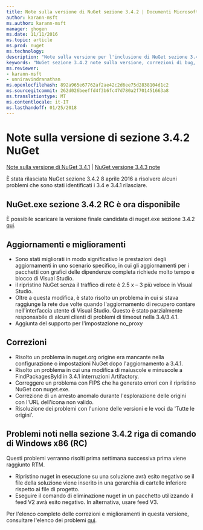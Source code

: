 ```yaml
---
title: Note sulla versione di NuGet sezione 3.4.2 | Documenti Microsoft
author: karann-msft
ms.author: karann-msft
manager: ghogen
ms.date: 11/11/2016
ms.topic: article
ms.prod: nuget
ms.technology: 
description: "Note sulla versione per l'inclusione di NuGet sezione 3.4.2 problemi noti, correzioni di bug, le funzionalità aggiunte e dcr."
keywords: "NuGet sezione 3.4.2 note sulla versione, correzioni di bug, problemi noti, aggiunta di funzionalità, eseguire"
ms.reviewer:
- karann-msft
- unniravindranathan
ms.openlocfilehash: 892a965e67762af2ae42c2d6ee75d2838104d1c2
ms.sourcegitcommit: 262d026beeffd4f3b6fc47d780a2f701451663a8
ms.translationtype: MT
ms.contentlocale: it-IT
ms.lasthandoff: 01/25/2018
---
```

# <a name="nuget-342-release-notes"></a>Note sulla versione di sezione 3.4.2 NuGet

[Note sulla versione di NuGet 3.4.1](../release-notes/nuget-3.4.1.md) | [NuGet versione 3.4.3 note](../release-notes/nuget-3.4.3.md)

È stata rilasciata NuGet sezione 3.4.2 8 aprile 2016 a risolvere alcuni problemi che sono stati identificati i 3.4 e 3.4.1 rilasciare.

## <a name="nugetexe-342-rc-is-now-available"></a>NuGet.exe sezione 3.4.2 RC è ora disponibile

È possibile scaricare la versione finale candidata di nuget.exe sezione 3.4.2 [qui](https://dist.nuget.org/index.html).

## <a name="updates-and-improvements"></a>Aggiornamenti e miglioramenti

* Sono stati migliorati in modo significativo le prestazioni degli aggiornamenti in uno scenario specifico, in cui gli aggiornamenti per i pacchetti con grafici delle dipendenze completa richiede molto tempo e blocco di Visual Studio.
* il ripristino NuGet senza il traffico di rete è 2.5 x – 3 più veloce in Visual Studio.
* Oltre a questa modifica, è stato risolto un problema in cui si stava raggiunge la rete due volte quando l'aggiornamento di recupero contare nell'interfaccia utente di Visual Studio. Questo è stato parzialmente responsabile di alcuni clienti di problemi di timeout nella 3.4/3.4.1.
* Aggiunta del supporto per l'impostazione no_proxy

## <a name="fixes"></a>Correzioni

* Risolto un problema in nuget.org origine era mancante nella configurazione o impostazioni NuGet dopo l'aggiornamento a 3.4.1.
* Risolto un problema in cui una modifica di maiuscole e minuscole a FindPackagesById in 3.4.1 interruzioni Artifactory.
* Correggere un problema con FIPS che ha generato errori con il ripristino NuGet con nuget.exe.
* Correzione di un arresto anomalo durante l'esplorazione delle origini con l'URL dell'icona non valido.
* Risoluzione dei problemi con l'unione delle versioni e le voci da 'Tutte le origini'.

## <a name="known-issues-in-342-windows-x86-commandline-rc"></a>Problemi noti nella sezione 3.4.2 riga di comando di Windows x86 (RC)

Questi problemi verranno risolti prima settimana successiva prima viene raggiunto RTM.

*  Ripristino nuget in esecuzione su una soluzione avrà esito negativo se il file della soluzione viene inserito in una gerarchia di cartelle inferiore rispetto ai file di progetto.
*  Eseguire il comando di eliminazione nuget in un pacchetto utilizzando il feed V2 avrà esito negativo. In alternativa, usare feed V3.


Per l'elenco completo delle correzioni e miglioramenti in questa versione, consultare l'elenco dei problemi [qui](https://github.com/NuGet/Home/issues?utf8=%E2%9C%93&q=is%3Aissue+milestone%3A3.4.2++is%3Aclosed+).